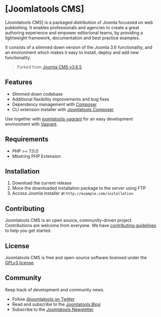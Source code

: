 [Joomlatools CMS]
=================

[Joomlatools CMS] is a packaged distribution of Joomla focussed on web pubkishing. It enables professionals and agencies 
to create a great authoring experience and empower editorional teams, by providing a lightweight framework, documentation 
and best practice examples.

It consists of a slimmed down version of the Joomla 3.6 functionality, and an environment which makes it easy to install, 
deploy and add new functionality.

> Forked from [Joomla CMS v3.6.5](https://github.com/joomla/joomla-cms/releases/tag/3.6.5)

## Features

* Slimmed down codebase
* Additional flexibility improvements and bug fixes
* Dependency management with [Composer](http://getcomposer.org)
* CLI extension installer with [Joomlatools Composer](http://github.com/joomlatools/joomla-composer)

Use together with [joomlatools-vagrant](https://github.com/joomlatools/joomlatools-vagrant) for an easy development 
environment with [Vagrant](http://www.vagrantup.com/).

## Requirements

* PHP >= 7.0.0
* Mbstring PHP Extension

## Installation

1. Download the current release
2. Move the downloaded installation package to the server using FTP
3. Access Joomla installer at `http://example.com/installation`

## Contributing

Joomlatools CMS is an open source, community-driven project. Contributions are welcome from everyone. 
We have [contributing guidelines](CONTRIBUTING.md) to help you get started.

## License 

Joomlatools CMS is free and open-source software licensed under the [GPLv3 license](LICENSE.txt).

## Community

Keep track of development and community news.

* Follow [@joomlatools on Twitter](https://twitter.com/joomlatools)
* Read and subscribe to the [Joomlatools Blog](https://joomlatools.com/blog/)
* Subscribe to the [Joomlatools Newsletter](http://www.joomlatools.com/newsletter)
